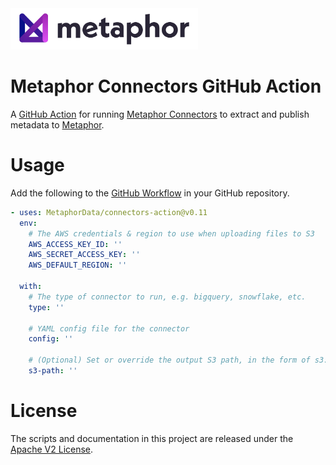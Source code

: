 <img src="./logo.png" width="300" />

# Metaphor Connectors GitHub Action
A [GitHub Action](https://docs.github.com/en/actions) for running [Metaphor Connectors](https://github.com/MetaphorData/connectors) to extract and publish metadata to [Metaphor](https://metaphor.io).

# Usage

Add the following to the [GitHub Workflow](https://docs.github.com/en/actions/reference/workflow-syntax-for-github-actions) in your GitHub repository.

```yaml
- uses: MetaphorData/connectors-action@v0.11
  env:
    # The AWS credentials & region to use when uploading files to S3 
    AWS_ACCESS_KEY_ID: ''
    AWS_SECRET_ACCESS_KEY: ''
    AWS_DEFAULT_REGION: ''
    
  with:
    # The type of connector to run, e.g. bigquery, snowflake, etc.
    type: ''

    # YAML config file for the connector
    config: ''

    # (Optional) Set or override the output S3 path, in the form of s3://<bucket>/<directory>
    s3-path: ''

```

# License

The scripts and documentation in this project are released under the [Apache V2 License](./LICENSE).
